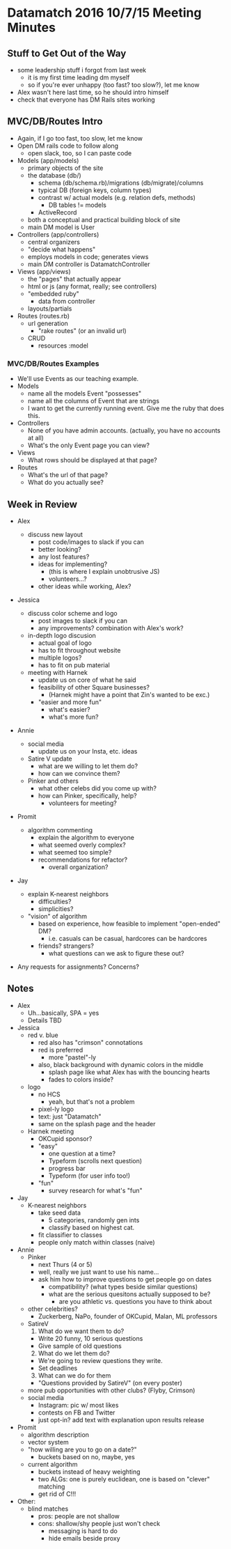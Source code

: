 # Datamatch 2016 10/7/15 Meeting Minutes

## Stuff to Get Out of the Way

- some leadership stuff i forgot from last week
  - it is my first time leading dm myself
  - so if you're ever unhappy (too fast? too slow?), let me know
- Alex wasn't here last time, so he should intro himself
- check that everyone has DM Rails sites working

## MVC/DB/Routes Intro
- Again, if I go too fast, too slow, let me know
- Open DM rails code to follow along
  - open slack, too, so I can paste code
- Models (app/models)
  - primary objects of the site
  - the database (db/)
    - schema (db/schema.rb)/migrations (db/migrate)/columns
    - typical DB (foreign keys, column types)
    - contrast w/ actual models (e.g. relation defs, methods)
      - DB tables != models
    - ActiveRecord
  - both a conceptual and practical building block of site
  - main DM model is User
- Controllers (app/controllers)
  - central organizers
  - "decide what happens"
  - employs models in code; generates views
  - main DM controller is DatamatchController
- Views (app/views)
  - the "pages" that actually appear
  - html or js (any format, really; see controllers)
  - "embedded ruby"
    - data from controller
  - layouts/partials
- Routes (routes.rb)
  - url generation
    - "rake routes" (or an invalid url)
  - CRUD
    - resources :model

### MVC/DB/Routes Examples
- We'll use Events as our teaching example.
- Models
  - name all the models Event "possesses"
  - name all the columns of Event that are strings
  - I want to get the currently running event. Give me the ruby that does this.
- Controllers
  - None of you have admin accounts. (actually, you have no accounts at all)
  - What's the only Event page you can view?
- Views
  - What rows should be displayed at that page?
- Routes
  - What's the url of that page?
  - What do you actually see?

## Week in Review
- Alex
  - discuss new layout
    - post code/images to slack if you can
    - better looking?
    - any lost features?
    - ideas for implementing?
      - (this is where I explain unobtrusive JS)
      - volunteers...?
    - other ideas while working, Alex?
- Jessica
  - discuss color scheme and logo
    - post images to slack if you can
    - any improvements? combination with Alex's work?
  - in-depth logo discusion
    - actual goal of logo
    - has to fit throughout website
    - multiple logos?
    - has to fit on pub material
  - meeting with Harnek
    - update us on core of what he said
    - feasibility of other Square businesses?
      - (Harnek might have a point that Zin's wanted to be exc.)
    - "easier and more fun"
      - what's easier?
      - what's more fun?
- Annie
  - social media
    - update us on your Insta, etc. ideas
  - Satire V update
    - what are we willing to let them do?
    - how can we convince them?
  - Pinker and others
    - what other celebs did you come up with?
    - how can Pinker, specifically, help?
      - volunteers for meeting?
- Promit
  - algorithm commenting
    - explain the algorithm to everyone
    - what seemed overly complex?
    - what seemed too simple?
    - recommendations for refactor?
      - overall organization?
- Jay
  - explain K-nearest neighbors
    - difficulties?
    - simplicities?
  - "vision" of algorithm 
    - based on experience, how feasible to implement "open-ended" DM?
      - i.e. casuals can be casual, hardcores can be hardcores
    - friends? strangers?
      - what questions can we ask to figure these out?

- Any requests for assignments? Concerns?

## Notes

- Alex
  - Uh...basically, SPA = yes
  - Details TBD
- Jessica
  - red v. blue
    - red also has "crimson" connotations
    - red is preferred
      - more "pastel"-ly
    - also, black background with dynamic colors in the middle
      - splash page like what Alex has with the bouncing hearts
      - fades to colors inside?
  - logo
    - no HCS
      - yeah, but that's not a problem
    - pixel-ly logo
    - text: just "Datamatch"
    - same on the splash page and the header
  - Harnek meeting
    - OKCupid sponsor?
    - "easy"
      - one question at a time?
      - Typeform (scrolls next question)
      - progress bar
      - Typeform (for user info too!)
    - "fun"
      - survey research for what's "fun"
- Jay
  - K-nearest neighbors
    - take seed data
      - 5 categories, randomly gen ints
      - classify based on highest cat.
    - fit classifier to classes
    - people only match within classes (naive)
- Annie
  - Pinker
    - next Thurs (4 or 5)
    - well, really we just want to use his name...
    - ask him how to improve questions to get people go on dates
      - compatibility? (what types beside similar questions)
      - what are the serious quesitons actually supposed to be?
        - are you athletic vs. questions you have to think about
  - other celebrities?
    - Zuckerberg, NaPo, founder of OKCupid, Malan, ML professors
  - SatireV
    1. What do we want them to do?
      - Write 20 funny, 10 serious questions
      - Give sample of old questions
    2. What do we let them do?
      - We're going to review questions they write.
      - Set deadlines
    3. What can we do for them
      - "Questions provided by SatireV" (on every poster)
  - more pub opportunities with other clubs? (Flyby, Crimson)
  - social media
    - Instagram: pic w/ most likes
    - contests on FB and Twitter
    - just opt-in? add text with explanation upon results release
- Promit
  - algorithm description
  - vector system
  - "how willing are you to go on a date?"
    - buckets based on no, maybe, yes
  - current algorithm
    - buckets instead of heavy weighting
    - two ALGs: one is purely euclidean, one is based on "clever" matching
    - get rid of C!!!
- Other:
  - blind matches
    - pros: people are not shallow
    - cons: shallow/shy people just won't check
      - messaging is hard to do
      - hide emails beside proxy